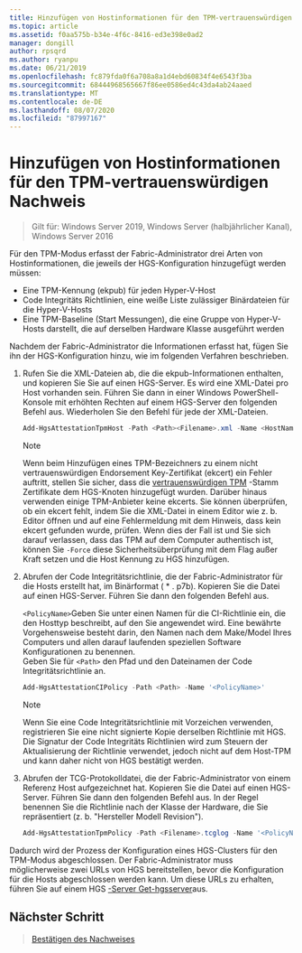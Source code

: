 ```yaml
---
title: Hinzufügen von Hostinformationen für den TPM-vertrauenswürdigen Nachweis
ms.topic: article
ms.assetid: f0aa575b-b34e-4f6c-8416-ed3e398e0ad2
manager: dongill
author: rpsqrd
ms.author: ryanpu
ms.date: 06/21/2019
ms.openlocfilehash: fc879fda0f6a708a8a1d4ebd60834f4e6543f3ba
ms.sourcegitcommit: 68444968565667f86ee0586ed4c43da4ab24aaed
ms.translationtype: MT
ms.contentlocale: de-DE
ms.lasthandoff: 08/07/2020
ms.locfileid: "87997167"
---
```

# <a name="add-host-information-for-tpm-trusted-attestation"></a>Hinzufügen von Hostinformationen für den TPM-vertrauenswürdigen Nachweis

> Gilt für: Windows Server 2019, Windows Server (halbjährlicher Kanal), Windows Server 2016

Für den TPM-Modus erfasst der Fabric-Administrator drei Arten von Hostinformationen, die jeweils der HGS-Konfiguration hinzugefügt werden müssen:

- Eine TPM-Kennung (ekpub) für jeden Hyper-V-Host
- Code Integritäts Richtlinien, eine weiße Liste zulässiger Binärdateien für die Hyper-V-Hosts
- Eine TPM-Baseline (Start Messungen), die eine Gruppe von Hyper-V-Hosts darstellt, die auf derselben Hardware Klasse ausgeführt werden

Nachdem der Fabric-Administrator die Informationen erfasst hat, fügen Sie ihn der HGS-Konfiguration hinzu, wie im folgenden Verfahren beschrieben.

1. Rufen Sie die XML-Dateien ab, die die ekpub-Informationen enthalten, und kopieren Sie Sie auf einen HGS-Server. Es wird eine XML-Datei pro Host vorhanden sein. Führen Sie dann in einer Windows PowerShell-Konsole mit erhöhten Rechten auf einem HGS-Server den folgenden Befehl aus. Wiederholen Sie den Befehl für jede der XML-Dateien.

    ```powershell
    Add-HgsAttestationTpmHost -Path <Path><Filename>.xml -Name <HostName>
    ```

    > [!NOTE]
    > Wenn beim Hinzufügen eines TPM-Bezeichners zu einem nicht vertrauenswürdigen Endorsement Key-Zertifikat (ekcert) ein Fehler auftritt, stellen Sie sicher, dass die [vertrauenswürdigen TPM](guarded-fabric-install-trusted-tpm-root-certificates.md) -Stamm Zertifikate dem HGS-Knoten hinzugefügt wurden.
    > Darüber hinaus verwenden einige TPM-Anbieter keine ekcerts.
    > Sie können überprüfen, ob ein ekcert fehlt, indem Sie die XML-Datei in einem Editor wie z. b. Editor öffnen und auf eine Fehlermeldung mit dem Hinweis, dass kein ekcert gefunden wurde, prüfen.
    > Wenn dies der Fall ist und Sie sich darauf verlassen, dass das TPM auf dem Computer authentisch ist, können Sie `-Force` diese Sicherheitsüberprüfung mit dem Flag außer Kraft setzen und die Host Kennung zu HGS hinzufügen.

2. Abrufen der Code Integritätsrichtlinie, die der Fabric-Administrator für die Hosts erstellt hat, im Binärformat ( \* . p7b). Kopieren Sie die Datei auf einen HGS-Server. Führen Sie dann den folgenden Befehl aus.

    `<PolicyName>`Geben Sie unter einen Namen für die CI-Richtlinie ein, die den Hosttyp beschreibt, auf den Sie angewendet wird. Eine bewährte Vorgehensweise besteht darin, den Namen nach dem Make/Model Ihres Computers und allen darauf laufenden speziellen Software Konfigurationen zu benennen.<br>Geben Sie für `<Path>` den Pfad und den Dateinamen der Code Integritätsrichtlinie an.

    ```powershell
    Add-HgsAttestationCIPolicy -Path <Path> -Name '<PolicyName>'
    ```

    > [!NOTE]
    > Wenn Sie eine Code Integritätsrichtlinie mit Vorzeichen verwenden, registrieren Sie eine nicht signierte Kopie derselben Richtlinie mit HGS.
    > Die Signatur der Code Integritäts Richtlinien wird zum Steuern der Aktualisierung der Richtlinie verwendet, jedoch nicht auf dem Host-TPM und kann daher nicht von HGS bestätigt werden.

3. Abrufen der TCG-Protokolldatei, die der Fabric-Administrator von einem Referenz Host aufgezeichnet hat. Kopieren Sie die Datei auf einen HGS-Server. Führen Sie dann den folgenden Befehl aus. In der Regel benennen Sie die Richtlinie nach der Klasse der Hardware, die Sie repräsentiert (z. b. "Hersteller Modell Revision").

    ```powershell
    Add-HgsAttestationTpmPolicy -Path <Filename>.tcglog -Name '<PolicyName>'
    ```

Dadurch wird der Prozess der Konfiguration eines HGS-Clusters für den TPM-Modus abgeschlossen. Der Fabric-Administrator muss möglicherweise zwei URLs von HGS bereitstellen, bevor die Konfiguration für die Hosts abgeschlossen werden kann. Um diese URLs zu erhalten, führen Sie auf einem HGS [-Server Get-hgsserver](/powershell/module/hgsserver/get-hgsserver?view=win10-ps)aus.

## <a name="next-step"></a>Nächster Schritt

> [Bestätigen des Nachweises](guarded-fabric-confirm-hosts-can-attest-successfully.md)